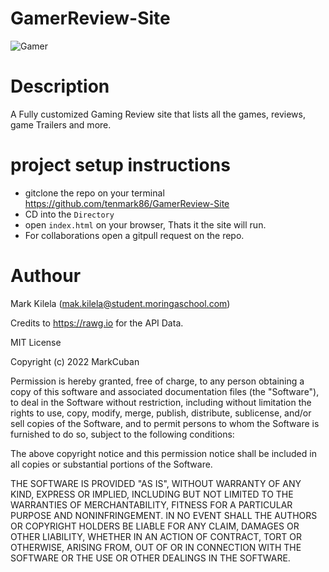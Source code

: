 # GamerReview-Site

![Gamer](https://content.spiceworksstatic.com/service.community/p/post_images/0000310859/5b0f0fcf/attached_image/giphy_%2822%29.gif)

# Description
A Fully customized Gaming Review site that lists all the games, reviews, game Trailers and more.

# project setup instructions 

* gitclone the repo on your terminal https://github.com/tenmark86/GamerReview-Site
* CD into the ```Directory```
* open ```index.html``` on your browser, Thats it the site will run.
* For collaborations open a gitpull request on the repo. 


# Authour
Mark Kilela (mak.kilela@student.moringaschool.com)

Credits to https://rawg.io for the API Data.

MIT License

Copyright (c) 2022 MarkCuban 

Permission is hereby granted, free of charge, to any person obtaining a copy
of this software and associated documentation files (the "Software"), to deal
in the Software without restriction, including without limitation the rights
to use, copy, modify, merge, publish, distribute, sublicense, and/or sell
copies of the Software, and to permit persons to whom the Software is
furnished to do so, subject to the following conditions:

The above copyright notice and this permission notice shall be included in all
copies or substantial portions of the Software.

THE SOFTWARE IS PROVIDED "AS IS", WITHOUT WARRANTY OF ANY KIND, EXPRESS OR
IMPLIED, INCLUDING BUT NOT LIMITED TO THE WARRANTIES OF MERCHANTABILITY,
FITNESS FOR A PARTICULAR PURPOSE AND NONINFRINGEMENT. IN NO EVENT SHALL THE
AUTHORS OR COPYRIGHT HOLDERS BE LIABLE FOR ANY CLAIM, DAMAGES OR OTHER
LIABILITY, WHETHER IN AN ACTION OF CONTRACT, TORT OR OTHERWISE, ARISING FROM,
OUT OF OR IN CONNECTION WITH THE SOFTWARE OR THE USE OR OTHER DEALINGS IN THE
SOFTWARE.


